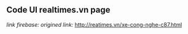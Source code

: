 ## Code UI realtimes.vn page

*link firebase:* 
*origined link:* http://reatimes.vn/xe-cong-nghe-c87.html 
